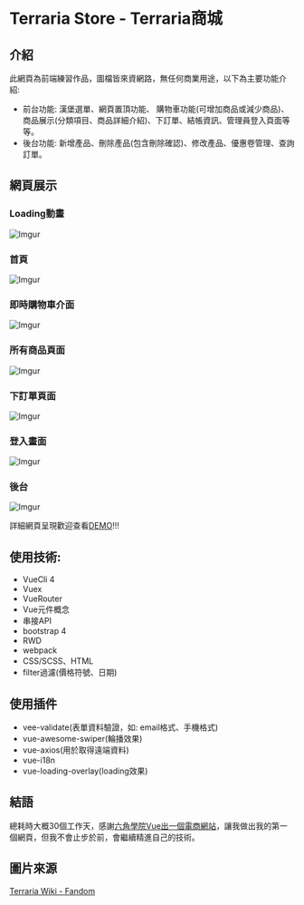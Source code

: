# Terraria Store - Terraria商城

## 介紹

此網頁為前端練習作品，圖檔皆來資網路，無任何商業用途，以下為主要功能介紹:

* 前台功能: 漢堡選單、網頁置頂功能、 購物車功能(可增加商品或減少商品)、商品展示(分類項目、商品詳細介紹)、下訂單、結帳資訊、管理員登入頁面等等。
* 後台功能: 新增產品、刪除產品(包含刪除確認)、修改產品、優惠卷管理、查詢訂單。

## 網頁展示

### Loading動畫
![Imgur](https://i.imgur.com/PG0FMEZ.jpg)

### 首頁
![Imgur](https://i.imgur.com/BdoYILd.jpg)

### 即時購物車介面
![Imgur](https://i.imgur.com/hsvptxC.jpg)

### 所有商品頁面
![Imgur](https://i.imgur.com/BkUW4t0.jpg)

### 下訂單頁面
![Imgur](https://i.imgur.com/Bv1uRyV.jpg)

### 登入畫面
![Imgur](https://i.imgur.com/T6JjEFz.jpg)

### 後台
![Imgur](https://i.imgur.com/VLc3PUO.jpg)

詳細網頁呈現歡迎查看[DEMO](https://tommm2.github.io/TerrariaStore3.0/)!!!

## 使用技術:
* VueCli 4
* Vuex
* VueRouter
* Vue元件概念
* 串接API
* bootstrap 4
* RWD
* webpack
* CSS/SCSS、HTML
* filter過濾(價格符號、日期)

## 使用插件
* vee-validate(表單資料驗證，如: email格式、手機格式)
* vue-awesome-swiper(輪播效果)
* vue-axios(用於取得遠端資料)
* vue-i18n
* vue-loading-overlay(loading效果)

## 結語
總耗時大概30個工作天，感謝[六角學院Vue出一個電商網站](https://courses.hexschool.com/p/vue)，讓我做出我的第一個網頁，但我不會止步於前，會繼續精進自己的技術。

## 圖片來源
[Terraria Wiki - Fandom](https://terraria.fandom.com/zh/wiki/Terraria_Wiki?variant=zh-tw)
